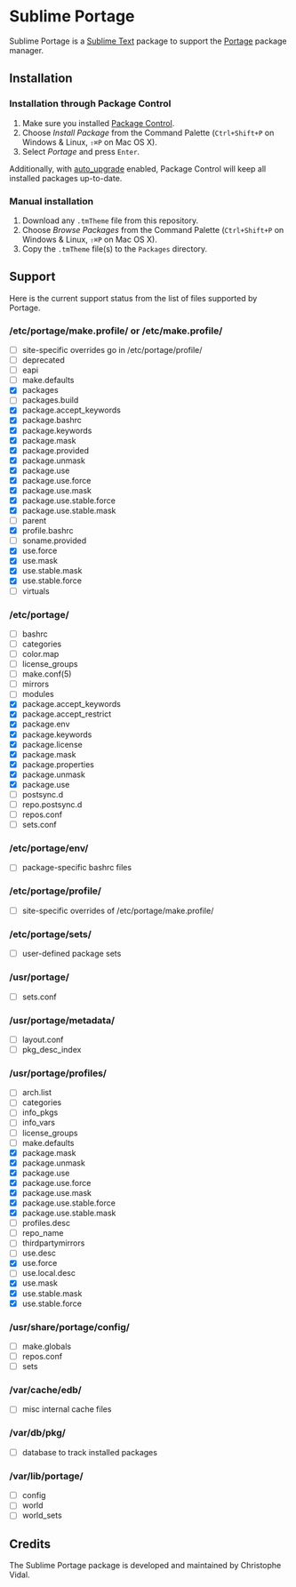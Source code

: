 Sublime Portage
===============

Sublime Portage is a [Sublime Text][sublime-text] package to support the
[Portage][portage] package manager.

Installation
------------

### Installation through Package Control

1. Make sure you installed [Package Control][package-control].
2. Choose *Install Package* from the Command Palette (`Ctrl+Shift+P` on Windows
& Linux, `⇧⌘P` on Mac OS X).
3. Select *Portage* and press `Enter`.

Additionally, with [auto_upgrade][package-control-settings] enabled, Package
Control will keep all installed packages up-to-date.

### Manual installation

1. Download any `.tmTheme` file from this repository.
2. Choose *Browse Packages* from the Command Palette (`Ctrl+Shift+P` on Windows
& Linux, `⇧⌘P` on Mac OS X).
3. Copy the `.tmTheme` file(s) to the `Packages` directory.

Support
-------

Here is the current support status from the list of files supported by Portage.

### /etc/portage/make.profile/ or /etc/make.profile/

- [ ] site-specific overrides go in /etc/portage/profile/
- [ ] deprecated
- [ ] eapi
- [ ] make.defaults
- [x] packages
- [ ] packages.build
- [x] package.accept_keywords
- [x] package.bashrc
- [x] package.keywords
- [x] package.mask
- [x] package.provided
- [x] package.unmask
- [x] package.use
- [x] package.use.force
- [x] package.use.mask
- [x] package.use.stable.force
- [x] package.use.stable.mask
- [ ] parent
- [x] profile.bashrc
- [ ] soname.provided
- [X] use.force
- [X] use.mask
- [X] use.stable.mask
- [X] use.stable.force
- [ ] virtuals

### /etc/portage/

- [ ] bashrc
- [ ] categories
- [ ] color.map
- [ ] license_groups
- [ ] make.conf(5)
- [ ] mirrors
- [ ] modules
- [x] package.accept_keywords
- [x] package.accept_restrict
- [x] package.env
- [x] package.keywords
- [x] package.license
- [x] package.mask
- [x] package.properties
- [x] package.unmask
- [x] package.use
- [ ] postsync.d
- [ ] repo.postsync.d
- [ ] repos.conf
- [ ] sets.conf

### /etc/portage/env/

- [ ] package-specific bashrc files

### /etc/portage/profile/

- [ ] site-specific overrides of /etc/portage/make.profile/

### /etc/portage/sets/

- [ ] user-defined package sets

### /usr/portage/

- [ ] sets.conf

### /usr/portage/metadata/

- [ ] layout.conf
- [ ] pkg_desc_index

### /usr/portage/profiles/

- [ ] arch.list
- [ ] categories
- [ ] info_pkgs
- [ ] info_vars
- [ ] license_groups
- [ ] make.defaults
- [x] package.mask
- [x] package.unmask
- [x] package.use
- [x] package.use.force
- [x] package.use.mask
- [x] package.use.stable.force
- [x] package.use.stable.mask
- [ ] profiles.desc
- [ ] repo_name
- [ ] thirdpartymirrors
- [ ] use.desc
- [X] use.force
- [ ] use.local.desc
- [X] use.mask
- [X] use.stable.mask
- [X] use.stable.force

### /usr/share/portage/config/

- [ ] make.globals
- [ ] repos.conf
- [ ] sets

### /var/cache/edb/

- [ ] misc internal cache files

### /var/db/pkg/

- [ ] database to track installed packages

### /var/lib/portage/

- [ ] config
- [ ] world
- [ ] world_sets

Credits
-------

The Sublime Portage package is developed and maintained by Christophe Vidal.

[sublime-text]:             http://www.sublimetext.com/
[portage]:                  https://wiki.gentoo.org/wiki/Project:Portage
[package-control]:          https://packagecontrol.io/
[package-control-settings]: https://packagecontrol.io/docs/settings
